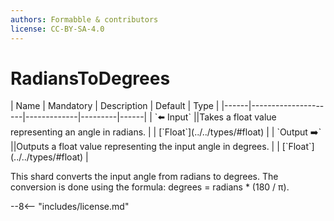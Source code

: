 ```yaml
---
authors: Formabble & contributors
license: CC-BY-SA-4.0
---
```



# RadiansToDegrees

<div class="sh-parameters" markdown="1">
| Name | Mandatory | Description | Default | Type |
|------|---------------------|-------------|---------|------|
| `⬅️ Input` ||Takes a float value representing an angle in radians. | | [`Float`](../../types/#float) |
| `Output ➡️` ||Outputs a float value representing the input angle in degrees. | | [`Float`](../../types/#float) |

</div>

This shard converts the input angle from radians to degrees. The conversion is done using the formula: degrees = radians * (180 / π).

--8<-- "includes/license.md"

